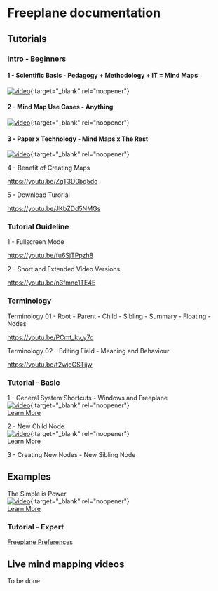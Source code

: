 # Freeplane documentation

## Tutorials

### Intro - Beginners

#### 1 - Scientific Basis - Pedagogy + Methodology + IT = Mind Maps
[![video](https://img.youtube.com/vi/7DYHjY6rcj0/default.jpg)](https://www.youtube.com/watch?v=7DYHjY6rcj0){:target="_blank" rel="noopener"} <br>

#### 2 - Mind Map Use Cases - Anything
[![video](https://img.youtube.com/vi/rRtPGBnkK1c/mqdefault.jpg)](https://www.youtube.com/watch?v=rRtPGBnkK1c){:target="_blank" rel="noopener"} <br>

#### 3 - Paper x Technology - Mind Maps x The Rest
[![video](https://img.youtube.com/vi/4Cg2LIX4jJY/mqdefault.jpg)](https://www.youtube.com/watch?v=4Cg2LIX4jJY){:target="_blank" rel="noopener"} <br>



4 - Benefit of Creating Maps

https://youtu.be/ZgT3D0bq5dc

5 - Download Turorial

https://youtu.be/JKbZDd5NMGs

### Tutorial Guideline

1 - Fullscreen Mode

https://youtu.be/fu6SjTPpzh8

2 - Short and Extended Video Versions

https://youtu.be/n3fmnc1TE4E

### Terminology

Terminology 01 - Root - Parent - Child - Sibling - Summary - Floating - Nodes

https://youtu.be/PCmt_kv_y7o

Terminology 02 - Editing Field - Meaning and Behaviour

https://youtu.be/f2wjeGSTijw

### Tutorial - Basic

1 - General System Shortcuts - Windows and Freeplane <br>
[![video](https://img.youtube.com/vi/e-mw0IjOq8c/mqdefault.jpg)](https://www.youtube.com/watch?v=e-mw0IjOq8c){:target="_blank" rel="noopener"} <br>
[Learn More](the_simple_is_power.md)

2 - New Child Node <br>
[![video](https://img.youtube.com/vi/CfC7a38Kf1U/mqdefault.jpg)](https://www.youtube.com/watch?v=CfC7a38Kf1U){:target="_blank" rel="noopener"} <br>
[Learn More](tutorial_01_Basic_01.md)

3 - Creating New Nodes - New Sibling Node

## Examples

The Simple is Power <br>
[![video](https://img.youtube.com/vi/-9nldrnZMig/mqdefault.jpg)](https://www.youtube.com/watch?v=-9nldrnZMig){:target="_blank" rel="noopener"} <br>
[Learn More](the_simple_is_power.md)

### Tutorial - Expert

[Freeplane Preferences](freeplane_preferences.md)

## Live mind mapping videos


To be done
